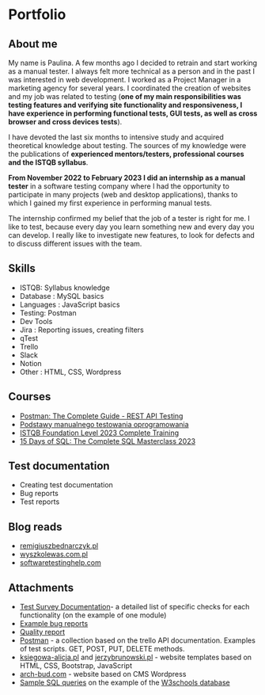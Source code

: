 # Portfolio
## About me

My name is Paulina. A few months ago I decided to retrain and start working as a manual tester.
I always felt more technical as a person and in the past I was interested in web development. I worked as a Project Manager in a marketing agency for several years.
I coordinated the creation of websites and my job was related to testing (**one of my main responsibilities was testing features and verifying site functionality and responsiveness, I have experience in performing functional tests, GUI tests, as well as cross browser and cross devices tests**).

I have devoted the last six months to intensive study and acquired theoretical knowledge about testing.
The sources of my knowledge were the publications of **experienced mentors/testers, professional courses and the ISTQB syllabus**.

**From November 2022 to February 2023 I did an internship as a manual tester** in a software testing company where I had the opportunity to participate in many projects (web and desktop applications), thanks to which I gained my first experience in performing manual tests.

The internship confirmed my belief that the job of a tester is right for me. I like to test, because every day you learn something new and every day you can develop. I really like to investigate new features, to look for defects and to discuss different issues with the team.

## Skills

* ISTQB: Syllabus knowledge
* Database : MySQL basics
* Languages : JavaScript basics 
* Testing: Postman
* Dev Tools
* Jira : Reporting issues, creating filters
* qTest
* Trello
* Slack
* Notion
* Other : HTML, CSS, Wordpress 

## Courses

* [Postman: The Complete Guide - REST API Testing](https://www.udemy.com/course/postman-the-complete-guide/)
* [Podstawy manualnego testowania oprogramowania](https://www.udemy.com/course/kurs-testowania-oprogramowania/)
* [ISTQB Foundation Level 2023 Complete Training](https://www.udemy.com/course/foundation-level-training/)
* [15 Days of SQL: The Complete SQL Masterclass 2023](https://www.udemy.com/course/15-days-of-sql/)

## Test documentation

* Creating test documentation
* Bug reports
* Test reports

## Blog reads

* [remigiuszbednarczyk.pl](https://remigiuszbednarczyk.pl/)
* [wyszkolewas.com.pl](https://www.wyszkolewas.com.pl/)
* [softwaretestinghelp.com](https://www.softwaretestinghelp.com/)

## Attachments
* [Test Survey Documentation](https://drive.google.com/drive/folders/1G_oi4rCjuAKXWIleZiRF5B-f8We9aV0m?usp=sharing)- a detailed list of specific checks for each functionality (on the example of one module) 
* [Example bug reports](https://drive.google.com/drive/folders/1F1rUO3mN_RtHi2Bj7-o1HyPjQItIL46w?usp=sharing)
* [Quality report](https://drive.google.com/file/d/1XbamCLbnOb0IizAv-Unb0citI-Rbhohc/view?usp=sharing)
* [Postman](https://drive.google.com/file/d/1DXH8-zjA_Tk3ihnykZpMPhwxB39JjLe3/view?usp=share_link) - a collection based on the trello API documentation. Examples of test scripts. GET, POST, PUT, DELETE methods.
* [ksiegowa-alicja.pl](https://www.ksiegowa-alicja.pl/) and [jerzybrunowski.pl](http://www.jerzybrunowski.pl/) - website templates based on HTML, CSS, Bootstrap, JavaScript
* [arch-bud.com](https://arch-bud.com/) - website based on CMS Wordpress
* [Sample SQL queries](https://docs.google.com/document/d/1hWuIH5g49yrygEm-V-2uYwjM8SLd3kkXVls1pLwq4o8/edit?usp=sharing) on the example of the [W3schools database](https://www.w3schools.com/sql/trysql.asp?filename=trysql_select_all)
  


